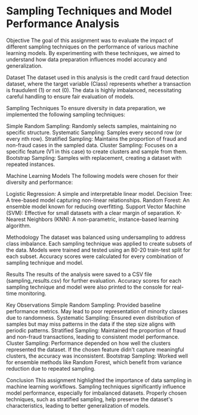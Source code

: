 # Sampling Techniques and Model Performance Analysis
Objective
The goal of this assignment was to evaluate the impact of different sampling techniques on the performance of various machine learning models. By experimenting with these techniques, we aimed to understand how data preparation influences model accuracy and generalization.

Dataset
The dataset used in this analysis is the credit card fraud detection dataset, where the target variable (Class) represents whether a transaction is fraudulent (1) or not (0). The data is highly imbalanced, necessitating careful handling to ensure fair evaluation of models.

Sampling Techniques
To ensure diversity in data preparation, we implemented the following sampling techniques:

Simple Random Sampling: Randomly selects samples, maintaining no specific structure.
Systematic Sampling: Samples every second row (or every nth row).
Stratified Sampling: Maintains the proportion of fraud and non-fraud cases in the sampled data.
Cluster Sampling: Focuses on a specific feature (V1 in this case) to create clusters and sample from them.
Bootstrap Sampling: Samples with replacement, creating a dataset with repeated instances.

Machine Learning Models
The following models were chosen for their diversity and performance:

Logistic Regression: A simple and interpretable linear model.
Decision Tree: A tree-based model capturing non-linear relationships.
Random Forest: An ensemble model known for reducing overfitting.
Support Vector Machine (SVM): Effective for small datasets with a clear margin of separation.
K-Nearest Neighbors (KNN): A non-parametric, instance-based learning algorithm.

Methodology
The dataset was balanced using undersampling to address class imbalance.
Each sampling technique was applied to create subsets of the data.
Models were trained and tested using an 80-20 train-test split for each subset.
Accuracy scores were calculated for every combination of sampling technique and model.

Results
The results of the analysis were saved to a CSV file (sampling_results.csv) for further evaluation. Accuracy scores for each sampling technique and model were also printed to the console for real-time monitoring.

Key Observations
Simple Random Sampling:
Provided baseline performance metrics.
May lead to poor representation of minority classes due to randomness.
Systematic Sampling:
Ensured even distribution of samples but may miss patterns in the data if the step size aligns with periodic patterns.
Stratified Sampling:
Maintained the proportion of fraud and non-fraud transactions, leading to consistent model performance.
Cluster Sampling:
Performance depended on how well the clusters represented the dataset. If the chosen feature didn't capture meaningful clusters, the accuracy was inconsistent.
Bootstrap Sampling:
Worked well for ensemble methods like Random Forest, which benefit from variance reduction due to repeated sampling.

Conclusion
This assignment highlighted the importance of data sampling in machine learning workflows. Sampling techniques significantly influence model performance, especially for imbalanced datasets. Properly chosen techniques, such as stratified sampling, help preserve the dataset's characteristics, leading to better generalization of models.



